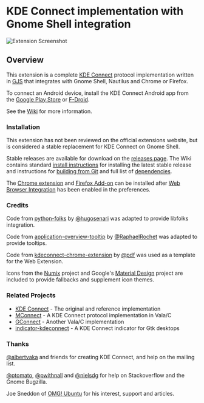 # KDE Connect implementation with Gnome Shell integration

![Extension Screenshot][screenshot]

## Overview

This extension is a complete [KDE Connect][kdeconnect] protocol implementation
written in [GJS][gjs] that integrates with Gnome Shell, Nautilus and Chrome or
Firefox.

To connect an Android device, install the KDE Connect Android app from the
[Google Play Store][google-play] or [F-Droid][f-droid].

See the [Wiki][wiki] for more information.


### Installation

This extension has not been reviewed on the official extensions website, but is
considered a stable replacement for KDE Connect on Gnome Shell.

Stable releases are available for download on the [releases page][releases].
The Wiki contains standard [install instructions][wiki-install] for installing 
the latest stable release and instructions for [building from Git][wiki-git] and
full list of [dependencies][wiki-depends].

The [Chrome extension][chrome-extension] and [Firefox Add-on][firefox-addon]
can be installed after [Web Browser Integration][web-browser-integration] has
been enabled in the preferences.
    
### Credits

Code from [python-folks][python-folks] by [@hugosenari][hugosenari] was adapted
to provide libfolks integration.

Code from [application-overview-tooltip][tooltips] by
[@RaphaelRochet][RaphaelRochet] was adapted to provide tooltips.

Code from [kdeconnect-chrome-extension][kdeconnect-chrome-extension] by
[@pdf][pdf] was used as a template for the Web Extension.

Icons from the [Numix][numix] project and Google's [Material Design][material]
project are included to provide fallbacks and supplement icon themes.


### Related Projects

* [KDE Connect][kdeconnect] - The original and reference implementation
* [MConnect][mconnect] - A KDE Connect protocol implementation in Vala/C
* [GConnect][gconnect] - Another Vala/C implementation
* [indicator-kdeconnect][kindicator] - A KDE Connect indicator for Gtk desktops

### Thanks

[@albertvaka][albertvaka] and friends for creating KDE Connect, and help on the
mailing list.

[@ptomato][ptomato], [@pwithnall][pwithnall] and [@nielsdg][nielsdg] for help
on Stackoverflow and the Gnome Bugzilla.

Joe Sneddon of [OMG! Ubuntu][omgubuntu] for his interest, support and articles.


[screenshot]: https://raw.githubusercontent.com/andyholmes/gnome-shell-extension-gsconnect/master/extra/screenshot.png
[gjs]: https://wiki.gnome.org/Projects/Gjs
[releases]: https://github.com/andyholmes/gnome-shell-extension-gsconnect/releases
[wiki]: https://github.com/andyholmes/gnome-shell-extension-gsconnect/wiki
[wiki-install]: https://github.com/andyholmes/gnome-shell-extension-gsconnect/wiki/Installation
[wiki-git]: https://github.com/andyholmes/gnome-shell-extension-gsconnect/wiki/Installation#building-from-git
[wiki-depends]: https://github.com/andyholmes/gnome-shell-extension-gsconnect/wiki/Installation#dependencies
[web-browser-integration]: https://github.com/andyholmes/gnome-shell-extension-gsconnect/wiki/Preferences#web-browser-integration
[chrome-extension]: https://chrome.google.com/webstore/detail/gsconnect/jfnifeihccihocjbfcfhicmmgpjicaec
[firefox-addon]: https://addons.mozilla.org/en-US/firefox/addon/gsconnect/

[kdeconnect]: https://community.kde.org/KDEConnect
[google-play]: https://play.google.com/store/apps/details?id=org.kde.kdeconnect_tp
[f-droid]: https://f-droid.org/packages/org.kde.kdeconnect_tp/
[mconnect]: https://github.com/bboozzoo/mconnect
[gconnect]: https://github.com/getzze/gconnect
[kindicator]: https://github.com/Bajoja/indicator-kdeconnect

[albertvaka]: https://github.com/albertvaka
[hugosenari]: https://github.com/hugosenari
[python-folks]: https://github.com/hugosenari/folks
[RaphaelRochet]: https://github.com/RaphaelRochet
[tooltips]: https://github.com/RaphaelRochet/applications-overview-tooltip
[pdf]: https://github.com/pdf
[kdeconnect-chrome-extension]: https://github.com/pdf/kdeconnect-chrome-extension
[numix]: https://numixproject.org/
[material]: https://material.io/

[ptomato]: https://github.com/ptomato
[pwithnall]: https://github.com/pwithnall
[nielsdg]: https://github.com/nielsdg
[omgubuntu]: http://www.omgubuntu.co.uk/

